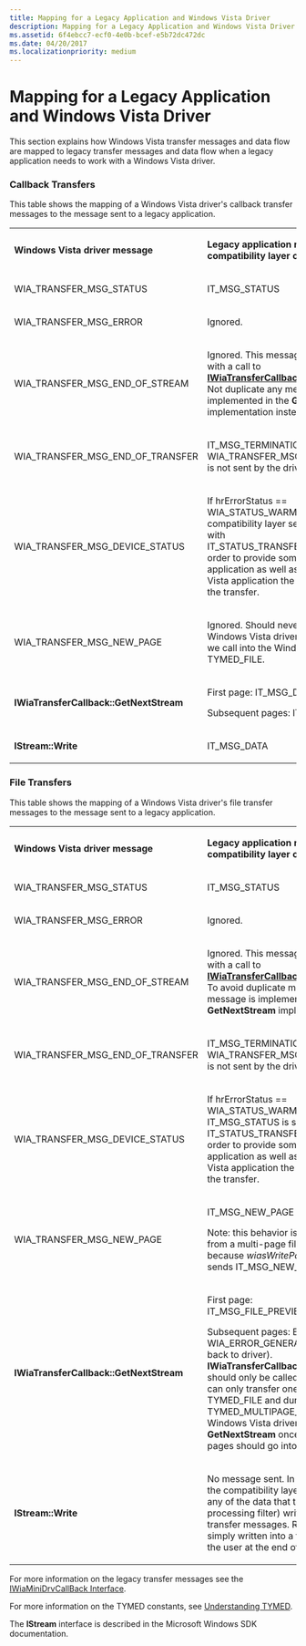 ```yaml
---
title: Mapping for a Legacy Application and Windows Vista Driver
description: Mapping for a Legacy Application and Windows Vista Driver
ms.assetid: 6f4ebcc7-ecf0-4e0b-bcef-e5b72dc472dc
ms.date: 04/20/2017
ms.localizationpriority: medium
---
```


# Mapping for a Legacy Application and Windows Vista Driver


This section explains how Windows Vista transfer messages and data flow are mapped to legacy transfer messages and data flow when a legacy application needs to work with a Windows Vista driver.

### Callback Transfers

This table shows the mapping of a Windows Vista driver's callback transfer messages to the message sent to a legacy application.

<table>
<colgroup>
<col width="50%" />
<col width="50%" />
</colgroup>
<tbody>
<tr class="odd">
<td><p><strong>Windows Vista driver message</strong></p></td>
<td><p><strong>Legacy application message (after compatibility layer conversion)</strong></p></td>
</tr>
<tr class="even">
<td><p>WIA_TRANSFER_MSG_STATUS</p></td>
<td><p>IT_MSG_STATUS</p></td>
</tr>
<tr class="odd">
<td><p>WIA_TRANSFER_MSG_ERROR</p></td>
<td><p>Ignored.</p></td>
</tr>
<tr class="even">
<td><p>WIA_TRANSFER_MSG_END_OF_STREAM</p></td>
<td><p>Ignored. This message always goes along with a call to <a href="https://docs.microsoft.com/windows-hardware/drivers/ddi/wia_lh/nf-wia_lh-iwiatransfercallback-getnextstream" data-raw-source="[&lt;strong&gt;IWiaTransferCallback::GetNextStream&lt;/strong&gt;](https://docs.microsoft.com/windows-hardware/drivers/ddi/wia_lh/nf-wia_lh-iwiatransfercallback-getnextstream)"><strong>IWiaTransferCallback::GetNextStream</strong></a>. Not duplicate any messages, this is implemented in the <strong>GetNextStream</strong> implementation instead.</p></td>
</tr>
<tr class="odd">
<td><p>WIA_TRANSFER_MSG_END_OF_TRANSFER</p></td>
<td><p>IT_MSG_TERMINATION (note WIA_TRANSFER_MSG_END_OF_TRANSFER is not sent by the driver).</p></td>
</tr>
<tr class="even">
<td><p>WIA_TRANSFER_MSG_DEVICE_STATUS</p></td>
<td><p>If hrErrorStatus == WIA_STATUS_WARMING_UP, the compatibility layer sends IT_MSG_STATUS with IT_STATUS_TRANSFER_FROM_DEVICE in order to provide some status to an application as well as giving a Windows Vista application the possibility to cancel the transfer.</p></td>
</tr>
<tr class="odd">
<td><p>WIA_TRANSFER_MSG_NEW_PAGE</p></td>
<td><p>Ignored. Should never be sent by a Windows Vista driver in this case, since we call into the Windows Vista driver with TYMED_FILE.</p></td>
</tr>
<tr class="even">
<td><p><strong>IWiaTransferCallback::GetNextStream</strong></p></td>
<td><p>First page: IT_MSG_DATA_HEADER</p>
<p>Subsequent pages: IT_MSG_NEW_PAGE</p></td>
</tr>
<tr class="odd">
<td><p><strong>IStream::Write</strong></p></td>
<td><p>IT_MSG_DATA</p></td>
</tr>
</tbody>
</table>

 

### File Transfers

This table shows the mapping of a Windows Vista driver's file transfer messages to the message sent to a legacy application.

<table>
<colgroup>
<col width="50%" />
<col width="50%" />
</colgroup>
<tbody>
<tr class="odd">
<td><p><strong>Windows Vista driver message</strong></p></td>
<td><p><strong>Legacy application message (after compatibility layer conversion)</strong></p></td>
</tr>
<tr class="even">
<td><p>WIA_TRANSFER_MSG_STATUS</p></td>
<td><p>IT_MSG_STATUS</p></td>
</tr>
<tr class="odd">
<td><p>WIA_TRANSFER_MSG_ERROR</p></td>
<td><p>Ignored.</p></td>
</tr>
<tr class="even">
<td><p>WIA_TRANSFER_MSG_END_OF_STREAM</p></td>
<td><p>Ignored. This message always goes along with a call to <a href="https://docs.microsoft.com/windows-hardware/drivers/ddi/wia_lh/nf-wia_lh-iwiatransfercallback-getnextstream" data-raw-source="[&lt;strong&gt;IWiaTransferCallback::GetNextStream&lt;/strong&gt;](https://docs.microsoft.com/windows-hardware/drivers/ddi/wia_lh/nf-wia_lh-iwiatransfercallback-getnextstream)"><strong>IWiaTransferCallback::GetNextStream</strong></a>. To avoid duplicate messages, this message is implemented in the <strong>GetNextStream</strong> implementation instead.</p></td>
</tr>
<tr class="odd">
<td><p>WIA_TRANSFER_MSG_END_OF_TRANSFER</p></td>
<td><p>IT_MSG_TERMINATION (note WIA_TRANSFER_MSG_END_OF_TRANSFER is not sent by the driver).</p></td>
</tr>
<tr class="even">
<td><p>WIA_TRANSFER_MSG_DEVICE_STATUS</p></td>
<td><p>If hrErrorStatus == WIA_STATUS_WARMING_UP, IT_MSG_STATUS is sent with IT_STATUS_TRANSFER_FROM_DEVICE in order to provide some status to an application as well as giving a Windows Vista application the possibility to cancel the transfer.</p></td>
</tr>
<tr class="odd">
<td><p>WIA_TRANSFER_MSG_NEW_PAGE</p></td>
<td><p>IT_MSG_NEW_PAGE</p>
<p>Note: this behavior is somewhat different from a multi-page file transfer today because <em>wiasWritePageBufToFile</em> never sends IT_MSG_NEW_PAGE.</p></td>
</tr>
<tr class="even">
<td><p><strong>IWiaTransferCallback::GetNextStream</strong></p></td>
<td><p>First page: IT_MSG_FILE_PREVIEW_DATA_HEADER</p>
<p>Subsequent pages: Error (the WIA_ERROR_GENERAL_ERROR is passed back to driver). <strong>IWiaTransferCallback::GetNextStream</strong> should only be called once because you can only transfer one page with TYMED_FILE and during a TYMED_MULTIPAGE_FILE transfer, the Windows Vista driver should only call <strong>GetNextStream</strong> once because all the pages should go into the same stream.</p></td>
</tr>
<tr class="odd">
<td><p><strong>IStream::Write</strong></p></td>
<td><p>No message sent. In case of file transfers, the compatibility layer does not convert any of the data that the driver (image processing filter) writes into legacy transfer messages. Rather, the data is simply written into a file that is returned to the user at the end of the transfer.</p></td>
</tr>
</tbody>
</table>

 

For more information on the legacy transfer messages see the [IWiaMiniDrvCallBack Interface](https://docs.microsoft.com/windows-hardware/drivers/ddi/wiamindr_lh/nn-wiamindr_lh-iwiaminidrvcallback).

For more information on the TYMED constants, see [Understanding TYMED](understanding-tymed.md).

The **IStream** interface is described in the Microsoft Windows SDK documentation.

 

 




